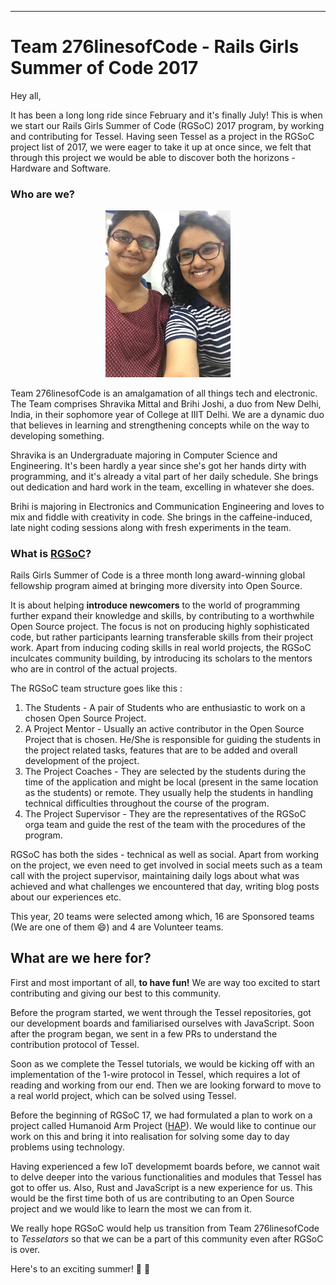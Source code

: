 ----------

# Team 276linesofCode - Rails Girls Summer of Code 2017

Hey all,

It has been a long long ride since February and it's finally July!
This is when we start our Rails Girls Summer of Code (RGSoC) 2017 program, by working and contributing for Tessel. Having seen Tessel as a project in the RGSoC project list of 2017, we were eager to take it up at once since, we felt that through this project we would be able to discover both the horizons - Hardware and Software.


### Who are we?

<p align="center">
<img src="https://github.com/276linesofCode/blog-posts/blob/master/IMG_3774.JPG" width="200">
</p>

Team 276linesofCode is an amalgamation of all things tech and electronic. The Team comprises Shravika Mittal and Brihi Joshi, a duo from New Delhi, India, in their sophomore year of College at IIIT Delhi. We are a dynamic duo that believes in learning and strengthening concepts while on the way to developing something.

Shravika is an Undergraduate majoring in Computer Science and Engineering. It's been hardly a year since she's got her hands dirty with programming, and it's already a vital part of her daily schedule. She brings out dedication and hard work in the team, excelling in whatever she does.

Brihi is majoring in Electronics and Communication Engineering and loves to mix and fiddle with creativity in code. She brings in the caffeine-induced, late night coding sessions along with fresh experiments in the team.


### What is [RGSoC](https://railsgirlssummerofcode.org/)?

Rails Girls Summer of Code is a three month long award-winning global fellowship program aimed at bringing more diversity into Open Source.

It is about helping __introduce newcomers__ to the world of programming further expand their knowledge and skills, by contributing to a worthwhile Open Source project. The focus is not on producing highly sophisticated code, but rather participants learning transferable skills from their project work. Apart from inducing coding skills in real world projects, the RGSoC inculcates community building, by introducing its scholars to the mentors who are in control of the actual projects.

The RGSoC team structure goes like this :
1. The Students - A pair of Students who are enthusiastic to work on a chosen Open Source Project.
1. A Project Mentor - Usually an active contributor in the Open Source Project that is chosen. He/She is responsible for guiding the students in the project related tasks, features that are to be added and overall development of the project.
1. The Project Coaches - They are selected by the students during the time of the application and might be local (present in the same location as the students) or remote. They usually help the students in handling technical difficulties throughout the course of the program.
1. The Project Supervisor - They are the representatives of the RGSoC orga team and guide the rest of the team with the procedures of the program.
 
RGSoC has both the sides - technical as well as social. Apart from working on the project, we even need to get involved in social meets such as a team call with the project supervisor, maintaining daily logs about what was achieved and what challenges we encountered that day, writing blog posts about our experiences  etc.

This year, 20 teams were selected among which, 16 are Sponsored teams (We are one of them :smile:) and 4 are Volunteer teams.

## What are we here for?

First and most important of all, __to have fun!__ We are way too excited to start contributing and giving our best to this community.

Before the program started, we went through the Tessel repositories, got our development boards and familiarised ourselves with JavaScript. Soon after the program began, we sent in a few PRs to understand the contribution protocol of Tessel.

Soon as we complete the Tessel tutorials, we would be kicking off with an implementation of the 1-wire protocol in Tessel, which requires a lot of reading and working from our end. Then we are looking forward to move to a real world project, which can be solved using Tessel.

Before the beginning of RGSoC 17, we had formulated a plan to work on a project called Humanoid Arm Project ([HAP](https://techiiit.wordpress.com)). We would like to continue our work on this and bring it into realisation for solving some day to day problems using technology.

Having experienced a few IoT developmemt boards before, we cannot wait to delve deeper into the various functionalities and modules that Tessel has got to offer us. Also, Rust and JavaScript is a new experience for us. This would be the first time both of us are contributing to an Open Source project and we would like to learn the most we can from it.

We really hope RGSoC would help us transition from Team 276linesofCode to _Tesselators_ so that we can be a part of this community even after RGSoC is over.

Here's to an exciting summer! :tada: :confetti_ball:
